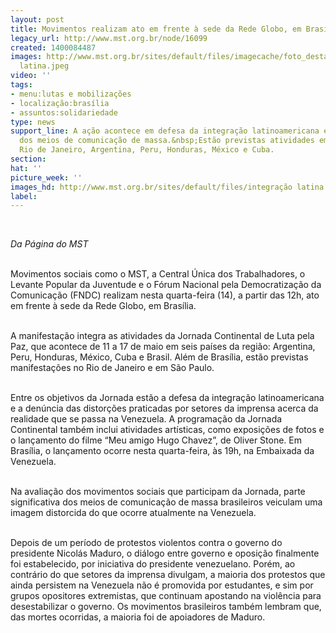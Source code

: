 ```yaml
---
layout: post
title: Movimentos realizam ato em frente à sede da Rede Globo, em Brasília
legacy_url: http://www.mst.org.br/node/16099
created: 1400084487
images: http://www.mst.org.br/sites/default/files/imagecache/foto_destaque/integração
  latina.jpeg
video: ''
tags:
- menu:lutas e mobilizações
- localização:brasília
- assuntos:solidariedade
type: news
support_line: A ação acontece em defesa da integração latinoamericana e pela democratização
  dos meios de comunicação de massa.&nbsp;Estão previstas atividades em São Paulo,
  Rio de Janeiro, Argentina, Peru, Honduras, México e Cuba.
section: 
hat: ''
picture_week: ''
images_hd: http://www.mst.org.br/sites/default/files/integração latina.jpeg
label: 
---
```

<p class="MsoNormal"><em><br></em></p><p class="MsoNormal"><o:p><em>Da Página do MST</em>&nbsp;</o:p></p><p class="MsoNormal"><br>Movimentos sociais como o MST, a Central Única dos Trabalhadores, o Levante Popular da Juventude e o Fórum Nacional pela Democratização da Comunicação (FNDC) realizam nesta quarta-feira (14), a partir das 12h, ato em frente à sede da Rede Globo, em Brasília.</p><p class="MsoNormal"><br>A manifestação integra as atividades da Jornada Continental de Luta pela Paz, que acontece de 11 a 17 de maio em seis países da região: Argentina, Peru, Honduras, México, Cuba e Brasil. Além de Brasília, estão previstas manifestações no Rio de Janeiro e em São Paulo.</p><p class="MsoNormal"><br>Entre os objetivos da Jornada estão a defesa da integração latinoamericana e a denúncia das distorções praticadas por setores da imprensa acerca da realidade que se passa na Venezuela. A programação da Jornada Continental também inclui atividades artísticas, como exposições de fotos e o lançamento do filme “Meu amigo Hugo Chavez”, de Oliver Stone. Em Brasília, o lançamento ocorre nesta quarta-feira, às 19h, na Embaixada da Venezuela.</p><p class="MsoNormal"><br>Na avaliação dos movimentos sociais que participam da Jornada, parte significativa dos meios de comunicação de massa brasileiros veiculam uma imagem distorcida do que ocorre atualmente na Venezuela.</p><p class="MsoNormal"><br>Depois de um período de protestos violentos contra o governo do presidente Nicolás Maduro, o diálogo entre governo e oposição finalmente foi estabelecido, por iniciativa do presidente venezuelano. Porém, ao contrário do que setores da imprensa divulgam, a maioria dos protestos que ainda persistem na Venezuela não é promovida por estudantes, e sim por grupos opositores extremistas, que continuam apostando na violência para desestabilizar o governo. Os movimentos brasileiros também lembram que, das mortes ocorridas, a maioria foi de apoiadores de Maduro.</p><p class="MsoNormal">&nbsp;</p>
